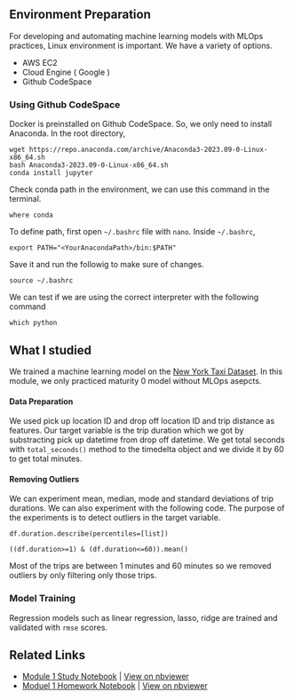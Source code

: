 ## Environment Preparation
For developing and automating machine learning models with MLOps practices, Linux environment is important. We have a variety of options.
- AWS EC2
- Cloud Engine ( Google )
- Github CodeSpace

### Using Github CodeSpace
Docker is preinstalled on Github CodeSpace. So, we only need to install Anaconda. In the root directory,

```
wget https://repo.anaconda.com/archive/Anaconda3-2023.09-0-Linux-x86_64.sh
bash Anaconda3-2023.09-0-Linux-x86_64.sh
conda install jupyter
```

Check conda path in the environment, we can use this command in the terminal.

```
where conda

```

To define path, first open  `~/.bashrc` file with `nano`. Inside `~/.bashrc`, 

```
export PATH="<YourAnacondaPath>/bin:$PATH"

```

Save it and run the followig to make sure of changes.

```
source ~/.bashrc

```

We can test if we are using the correct interpreter with the following command

```
which python

```

## What I studied

We trained a machine learning model on the [New York Taxi Dataset](https://www.nyc.gov/site/tlc/about/tlc-trip-record-data.page).
In this module, we only practiced maturity 0 model without MLOps asepcts.<br>
#### Data Preparation
We used pick up location ID and drop off location ID and trip distance as features. Our target variable is the trip duration which we got by
substracting pick up datetime from drop off datetime. We get total seconds with `total_seconds()` method to the timedelta object and we divide it by 60 to get total minutes.
<br>
#### Removing Outliers
We can experiment mean, median, mode and standard deviations of trip durations. We can also experiment with the following code. The purpose of the experiments is to detect outliers in the target variable. 

```
df.duration.describe(percentiles=[list])

((df.duration>=1) & (df.duration<=60)).mean()
```

Most of the trips are between 1 minutes and 60 minutes so we removed outliers by only filtering only those trips. <br>
### Model Training
Regression models such as linear regression, lasso, ridge are trained and validated with `rmse` scores. <br>
## Related Links
- [Module 1 Study Notebook](module1_study.ipynb) | [View on nbviewer](https://nbviewer.org/github/Hokfu/MLOps_Zoomcamp_Study/blob/main/01-intro/module1_study.ipynb)
- [Moduel 1 Homework Notebook](module1_homework.ipynb) | [View on nbviewer](https://nbviewer.org/github/Hokfu/MLOps_Zoomcamp_Study/blob/main/01-intro/module1_homework.ipynb)




